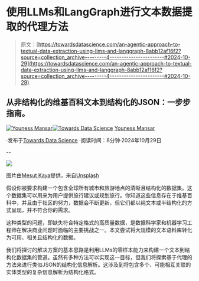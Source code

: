 # 使用LLMs和LangGraph进行文本数据提取的代理方法

> 原文：[https://towardsdatascience.com/an-agentic-approach-to-textual-data-extraction-using-llms-and-langgraph-8abb12af16f2?source=collection_archive---------4-----------------------#2024-10-29](https://towardsdatascience.com/an-agentic-approach-to-textual-data-extraction-using-llms-and-langgraph-8abb12af16f2?source=collection_archive---------4-----------------------#2024-10-29)

## 从非结构化的维基百科文本到结构化的JSON：一步步指南。

[](https://medium.com/@CVxTz?source=post_page---byline--8abb12af16f2--------------------------------)[![Youness Mansar](../Images/b68fe2cbbe219ab0231922c7165f2b6a.png)](https://medium.com/@CVxTz?source=post_page---byline--8abb12af16f2--------------------------------)[](https://towardsdatascience.com/?source=post_page---byline--8abb12af16f2--------------------------------)[![Towards Data Science](../Images/a6ff2676ffcc0c7aad8aaf1d79379785.png)](https://towardsdatascience.com/?source=post_page---byline--8abb12af16f2--------------------------------) [Youness Mansar](https://medium.com/@CVxTz?source=post_page---byline--8abb12af16f2--------------------------------)

·发布于[Towards Data Science](https://towardsdatascience.com/?source=post_page---byline--8abb12af16f2--------------------------------) ·阅读时间：8分钟·2024年10月29日

--

![](../Images/11690239db43ef7ceaf20920ca662bd6.png)

图片由[Mesut Kaya](https://unsplash.com/@directormesut?utm_source=medium&utm_medium=referral)提供，来自[Unsplash](https://unsplash.com/?utm_source=medium&utm_medium=referral)

假设你被要求构建一个包含全球所有城市和旅游地点的清晰且结构化的数据集。这个数据集可以用来为用户提供旅行建议或规划旅行。你知道这些信息存在于维基百科中，并且由于社区的努力，数据会不断更新，但它们都以纯文本或半结构化的方式呈现，并不符合你的需求。

这种类型的问题，即缺失符合特定格式的高质量数据，是数据科学家和机器学习工程师在解决商业问题时面临的主要挑战之一。本文尝试将大规模的文本语料库转化为可用、相关且结构化的数据。

我们将探讨的解决方案的基本思路是利用LLMs的零样本能力来构建一个文本到结构化数据集的管道。虽然有多种方法可以实现这一目标，但我们将探索基于代理的方法来进行类似JSON的结构化信息解析。这涉及到将包含多个、可能相互关联的实体类型的复杂信息解析为结构化格式。
